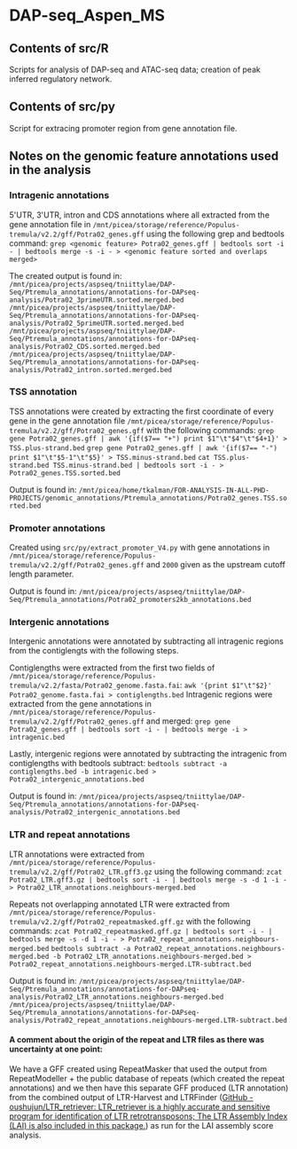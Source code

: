 # DAP-seq_Aspen_MS

## Contents of src/R
Scripts for analysis of DAP-seq and ATAC-seq data; creation of peak inferred regulatory network.

## Contents of src/py
Script for extracing promoter region from gene annotation file.

## Notes on the genomic feature annotations used in the analysis
### Intragenic annotations
5'UTR, 3'UTR, intron and CDS annotations where all extracted from the gene annotation file in `/mnt/picea/storage/reference/Populus-tremula/v2.2/gff/Potra02_genes.gff` using the following grep and bedtools command:
`grep <genomic feature> Potra02_genes.gff | bedtools sort -i - | bedtools merge -s -i - > <genomic feature sorted and overlaps merged>` 

The created output is found in:
`/mnt/picea/projects/aspseq/tniittylae/DAP-Seq/Ptremula_annotations/annotations-for-DAPseq-analysis/Potra02_3primeUTR.sorted.merged.bed`
`/mnt/picea/projects/aspseq/tniittylae/DAP-Seq/Ptremula_annotations/annotations-for-DAPseq-analysis/Potra02_5primeUTR.sorted.merged.bed`
`/mnt/picea/projects/aspseq/tniittylae/DAP-Seq/Ptremula_annotations/annotations-for-DAPseq-analysis/Potra02_CDS.sorted.merged.bed`
`/mnt/picea/projects/aspseq/tniittylae/DAP-Seq/Ptremula_annotations/annotations-for-DAPseq-analysis/Potra02_intron.sorted.merged.bed`

### TSS annotation
TSS annotations were created by extracting the first coordinate of every gene in the gene annotation file `/mnt/picea/storage/reference/Populus-tremula/v2.2/gff/Potra02_genes.gff` with the following commands:
`grep gene Potra02_genes.gff | awk '{if($7== "+") print $1"\t"$4"\t"$4+1}' > TSS.plus-strand.bed`
`grep gene Potra02_genes.gff | awk '{if($7== "-") print $1"\t"$5-1"\t"$5}' > TSS.minus-strand.bed`
`cat TSS.plus-strand.bed TSS.minus-strand.bed | bedtools sort -i - > Potra02_genes.TSS.sorted.bed`

Output is found in:
`/mnt/picea/home/tkalman/FOR-ANALYSIS-IN-ALL-PHD-PROJECTS/genomic_annotations/Ptremula_annotations/Potra02_genes.TSS.sorted.bed`

### Promoter annotations 
Created using `src/py/extract_promoter_V4.py` with gene annotations in `/mnt/picea/storage/reference/Populus-tremula/v2.2/gff/Potra02_genes.gff` and `2000` given as the upstream cutoff length parameter.

Output is found in:
`/mnt/picea/projects/aspseq/tniittylae/DAP-Seq/Ptremula_annotations/Potra02_promoters2kb_annotations.bed`

### Intergenic annotations 
Intergenic annotations were annotated by subtracting all intragenic regions from the contiglengts with the following steps.

Contiglengths were extracted from the first two fields of `/mnt/picea/storage/reference/Populus-tremula/v2.2/fasta/Potra02_genome.fasta.fai`:
`awk '{print $1"\t"$2}' Potra02_genome.fasta.fai > contiglengths.bed`
Intragenic regions were extracted from the gene annotations in `/mnt/picea/storage/reference/Populus-tremula/v2.2/gff/Potra02_genes.gff` and merged:
`grep gene Potra02_genes.gff | bedtools sort -i - | bedtools merge -i > intragenic.bed`

Lastly, intergenic regions were annotated by subtracting the intragenic from contiglengths with bedtools subtract:
`bedtools subtract -a contiglengths.bed -b intragenic.bed > Potra02_intergenic_annotations.bed`

Output is found in:
`/mnt/picea/projects/aspseq/tniittylae/DAP-Seq/Ptremula_annotations/annotations-for-DAPseq-analysis/Potra02_intergenic_annotations.bed`

### LTR and repeat annotations 

LTR annotations were extracted from `/mnt/picea/storage/reference/Populus-tremula/v2.2/gff/Potra02_LTR.gff3.gz` using the following command:
`zcat Potra02_LTR.gff3.gz | bedtools sort -i - | bedtools merge -s -d 1 -i - > Potra02_LTR_annotations.neighbours-merged.bed`

Repeats not overlapping annotated LTR were extracted from `/mnt/picea/storage/reference/Populus-tremula/v2.2/gff/Potra02_repeatmasked.gff.gz` with the following commands:
`zcat Potra02_repeatmasked.gff.gz | bedtools sort -i - | bedtools merge -s -d 1 -i - > Potra02_repeat_annotations.neighbours-merged.bed`
`bedtools subtract -a Potra02_repeat_annotations.neighbours-merged.bed -b Potra02_LTR_annotations.neighbours-merged.bed > Potra02_repeat_annotations.neighbours-merged.LTR-subtract.bed`

Output is found in:
`/mnt/picea/projects/aspseq/tniittylae/DAP-Seq/Ptremula_annotations/annotations-for-DAPseq-analysis/Potra02_LTR_annotations.neighbours-merged.bed`
`/mnt/picea/projects/aspseq/tniittylae/DAP-Seq/Ptremula_annotations/annotations-for-DAPseq-analysis/Potra02_repeat_annotations.neighbours-merged.LTR-subtract.bed`

#### A comment about the origin of the repeat and LTR files as there was uncertainty at one point:
We have a GFF created using RepeatMasker that used the output from RepeatModeller + the public database of repeats (which created the repeat annotations) and we then have this separate GFF produced (LTR annotation) from the combined output of LTR-Harvest and LTRFinder ([GitHub - oushujun/LTR_retriever: LTR_retriever is a highly accurate and sensitive program for identification of LTR retrotransposons; The LTR Assembly Index (LAI) is also included in this package.](https://github.com/oushujun/LTR_retriever#inputs)) as run for the LAI assembly score analysis.


